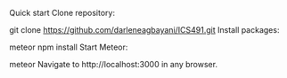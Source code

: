 Quick start
Clone repository:

git clone https://github.com/darleneagbayani/ICS491.git
Install packages:

meteor npm install
Start Meteor:

meteor
Navigate to http://localhost:3000 in any browser.
